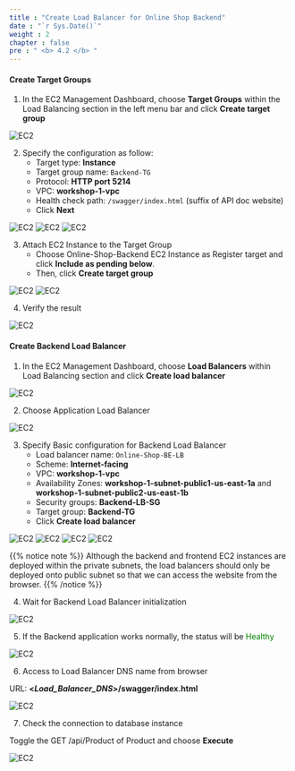 ```yaml
---
title : "Create Load Balancer for Online Shop Backend"
date : "`r Sys.Date()`"
weight : 2
chapter : false
pre : " <b> 4.2 </b> "
---
```


#### Create Target Groups
1. In the EC2 Management Dashboard, choose **Target Groups** within the Load Balancing section in the left menu bar and click **Create target group**

![EC2](/images/4-createec2/014-createec2.png?width=90pc)

2. Specify the configuration as follow:
    + Target type: **Instance**
    + Target group name: ```Backend-TG```
    + Protocol: **HTTP port 5214**
    + VPC: **workshop-1-vpc**
    + Health check path: ```/swagger/index.html``` (suffix of API doc website)
    + Click **Next**

![EC2](/images/4-createec2/015-createec2.png?width=40pc)
![EC2](/images/4-createec2/016-createec2.png?width=40pc)
![EC2](/images/4-createec2/017-createec2.png?width=40pc)

3. Attach EC2 Instance to the Target Group
    + Choose Online-Shop-Backend EC2 Instance as Register target and click **Include as pending below**.
    + Then, click **Create target group**

![EC2](/images/4-createec2/018-createec2.png?width=90pc)
![EC2](/images/4-createec2/019-createec2.png?width=90pc)

4. Verify the result

![EC2](/images/4-createec2/020-createec2.png?width=90pc)

#### Create Backend Load Balancer
1. In the EC2 Management Dashboard, choose **Load Balancers** within Load Balancing section and click **Create load balancer**

![EC2](/images/4-createec2/021-createec2.png?width=90pc)

2. Choose Application Load Balancer

![EC2](/images/4-createec2/022-createec2.png?width=40pc)

3. Specify Basic configuration for Backend Load Balancer
    + Load balancer name: ```Online-Shop-BE-LB```
    + Scheme: **Internet-facing**
    + VPC: **workshop-1-vpc**
    + Availability Zones: **workshop-1-subnet-public1-us-east-1a** and **workshop-1-subnet-public2-us-east-1b**
    + Security groups: **Backend-LB-SG**
    + Target group: **Backend-TG**
    + Click **Create load balancer**

![EC2](/images/4-createec2/023-createec2.png?width=50pc)
![EC2](/images/4-createec2/024-createec2.png?width=50pc)
![EC2](/images/4-createec2/025-createec2.png?width=50pc)
![EC2](/images/4-createec2/026-createec2.png?width=50pc)

{{% notice note %}}
Although the backend and frontend EC2 instances are deployed within the private subnets, the load balancers should only be deployed onto public subnet so that we can access the website from the browser.
{{% /notice %}}

4. Wait for Backend Load Balancer initialization

![EC2](/images/4-createec2/027-createec2.png?width=90pc)

5. If the Backend application works normally, the status will be <span style="color:green">Healthy</span>

![EC2](/images/4-createec2/028-createec2.png?width=90pc)

6. Access to Load Balancer DNS name from browser

URL: **<_Load_Balancer_DNS_>/swagger/index.html**

![EC2](/images/4-createec2/029-createec2.png?width=90pc)

7. Check the connection to database instance

Toggle the GET /api/Product of Product and choose **Execute**

![EC2](/images/4-createec2/030-createec2.png?width=90pc)
